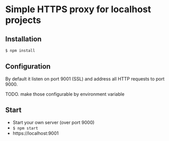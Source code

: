 # Simple HTTPS proxy for localhost projects

## Installation

```sh
$ npm install
```

## Configuration

By default it listen on port 9001 (SSL) and address all HTTP requests to port 9000.

TODO. make those configurable by environment variable

## Start

- Start your own server (over port 9000)
- `$ npm start`
- https://localhost:9001
